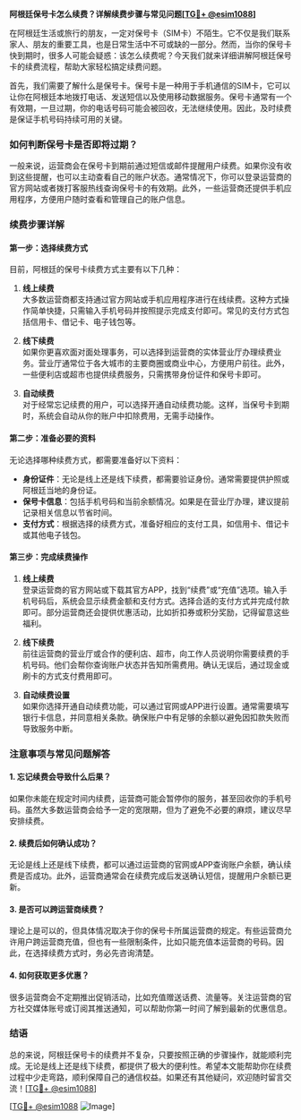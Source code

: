 **阿根廷保号卡怎么续费？详解续费步骤与常见问题[[TG💪+ @esim1088](https://t.me/s/esim1088)]**

在阿根廷生活或旅行的朋友，一定对保号卡（SIM卡）不陌生。它不仅是我们联系家人、朋友的重要工具，也是日常生活中不可或缺的一部分。然而，当你的保号卡快到期时，很多人可能会疑惑：该怎么续费呢？今天我们就来详细讲解阿根廷保号卡的续费流程，帮助大家轻松搞定续费问题。

首先，我们需要了解什么是保号卡。保号卡是一种用于手机通信的SIM卡，它可以让你在阿根廷本地拨打电话、发送短信以及使用移动数据服务。保号卡通常有一个有效期，一旦过期，你的电话号码可能会被回收，无法继续使用。因此，及时续费是保证手机号码持续可用的关键。

### 如何判断保号卡是否即将过期？

一般来说，运营商会在保号卡到期前通过短信或邮件提醒用户续费。如果你没有收到这些提醒，也可以主动查看自己的账户状态。通常情况下，你可以登录运营商的官方网站或者拨打客服热线查询保号卡的有效期。此外，一些运营商还提供手机应用程序，方便用户随时查看和管理自己的账户信息。

### 续费步骤详解

#### 第一步：选择续费方式

目前，阿根廷的保号卡续费方式主要有以下几种：

1. **线上续费**  
   大多数运营商都支持通过官方网站或手机应用程序进行在线续费。这种方式操作简单快捷，只需输入手机号码并按照提示完成支付即可。常见的支付方式包括信用卡、借记卡、电子钱包等。

2. **线下续费**  
   如果你更喜欢面对面处理事务，可以选择到运营商的实体营业厅办理续费业务。营业厅通常位于各大城市的主要商圈或商业中心，方便用户前往。此外，一些便利店或超市也提供续费服务，只需携带身份证件和保号卡即可。

3. **自动续费**  
   对于经常忘记续费的用户，可以选择开通自动续费功能。这样，当保号卡到期时，系统会自动从你的账户中扣除费用，无需手动操作。

#### 第二步：准备必要的资料

无论选择哪种续费方式，都需要准备好以下资料：

- **身份证件**：无论是线上还是线下续费，都需要验证身份。通常需要提供护照或阿根廷当地的身份证。
- **保号卡信息**：包括手机号码和当前余额情况。如果是在营业厅办理，建议提前记录相关信息以节省时间。
- **支付方式**：根据选择的续费方式，准备好相应的支付工具，如信用卡、借记卡或其他电子钱包。

#### 第三步：完成续费操作

1. **线上续费**  
   登录运营商的官方网站或下载其官方APP，找到“续费”或“充值”选项。输入手机号码后，系统会显示续费金额和支付方式。选择合适的支付方式并完成付款即可。部分运营商还会提供优惠活动，比如折扣券或积分奖励，记得留意这些福利。

2. **线下续费**  
   前往运营商的营业厅或合作的便利店、超市，向工作人员说明你需要续费的手机号码。他们会帮你查询账户状态并告知所需费用。确认无误后，通过现金或刷卡的方式支付费用即可。

3. **自动续费设置**  
   如果你选择开通自动续费功能，可以通过官网或APP进行设置。通常需要填写银行卡信息，并同意相关条款。确保账户中有足够的余额以避免因扣款失败而导致服务中断。

### 注意事项与常见问题解答

#### 1. 忘记续费会导致什么后果？

如果你未能在规定时间内续费，运营商可能会暂停你的服务，甚至回收你的手机号码。虽然大多数运营商会给予一定的宽限期，但为了避免不必要的麻烦，建议尽早安排续费。

#### 2. 续费后如何确认成功？

无论是线上还是线下续费，都可以通过运营商的官网或APP查询账户余额，确认续费是否成功。此外，运营商通常会在续费完成后发送确认短信，提醒用户余额已更新。

#### 3. 是否可以跨运营商续费？

理论上是可以的，但具体情况取决于你的保号卡所属运营商的规定。有些运营商允许用户跨运营商充值，但也有一些限制条件，比如只能充值本运营商的号码。因此，在选择续费方式时，务必先咨询清楚。

#### 4. 如何获取更多优惠？

很多运营商会不定期推出促销活动，比如充值赠送话费、流量等。关注运营商的官方社交媒体账号或订阅其推送通知，可以帮助你第一时间了解到最新的优惠信息。

### 结语

总的来说，阿根廷保号卡的续费并不复杂，只要按照正确的步骤操作，就能顺利完成。无论是线上还是线下续费，都提供了极大的便利性。希望本文能帮助你在续费过程中少走弯路，顺利保障自己的通信权益。如果还有其他疑问，欢迎随时留言交流！[[TG💪+ @esim1088](https://t.me/s/esim1088)]  

[[TG💪+ @esim1088](https://t.me/s/esim1088) ![Image](https://i.postimg.cc/4NQfJmqS/Snipaste-2025-05-13-00-14-12.png)]